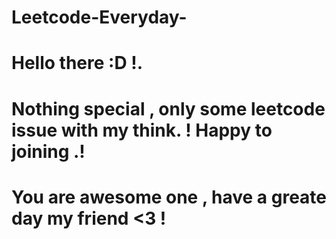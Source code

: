 # Leetcode-Everyday-
# Hello there :D !.
# Nothing special , only some leetcode issue with my think. ! Happy to joining .!
# You are awesome one , have a greate day my friend <3 ! 
